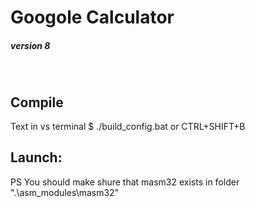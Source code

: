# Googole Calculator
##### version 8
<br>

## Compile 
<div>Text in vs terminal $ ./build_config.bat or CTRL+SHIFT+B</div>

## Launch:
<div>PS You should make shure that masm32 exists in folder ".\asm_modules\masm32"</div>
<br/>
